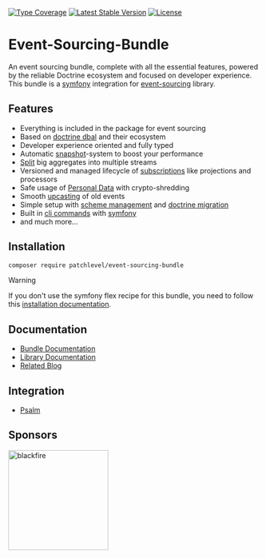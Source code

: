 [![Type Coverage](https://shepherd.dev/github/patchlevel/event-sourcing-bundle/coverage.svg)](https://shepherd.dev/github/patchlevel/event-sourcing-bundle)
[![Latest Stable Version](https://poser.pugx.org/patchlevel/event-sourcing-bundle/v)](//packagist.org/packages/patchlevel/event-sourcing-bundle)
[![License](https://poser.pugx.org/patchlevel/event-sourcing-bundle/license)](//packagist.org/packages/patchlevel/event-sourcing-bundle)

# Event-Sourcing-Bundle

An event sourcing bundle, complete with all the essential features,
powered by the reliable Doctrine ecosystem and focused on developer experience.
This bundle is a [symfony](https://symfony.com/) integration 
for [event-sourcing](https://github.com/patchlevel/event-sourcing) library.

## Features

* Everything is included in the package for event sourcing
* Based on [doctrine dbal](https://github.com/doctrine/dbal) and their ecosystem
* Developer experience oriented and fully typed
* Automatic [snapshot](https://patchlevel.github.io/event-sourcing-docs/latest/snapshots/)-system to boost your performance
* [Split](https://patchlevel.github.io/event-sourcing-docs/latest/split_stream/) big aggregates into multiple streams
* Versioned and managed lifecycle of [subscriptions](https://patchlevel.github.io/event-sourcing-docs/latest/subscription/) like projections and processors
* Safe usage of [Personal Data](https://patchlevel.github.io/event-sourcing-docs/latest/personal_data/) with crypto-shredding
* Smooth [upcasting](https://patchlevel.github.io/event-sourcing-docs/latest/upcasting/) of old events
* Simple setup with [scheme management](https://patchlevel.github.io/event-sourcing-docs/latest/store/) and [doctrine migration](https://patchlevel.github.io/event-sourcing-docs/latest/store/)
* Built in [cli commands](https://patchlevel.github.io/event-sourcing-docs/latest/cli/) with [symfony](https://symfony.com/)
* and much more...

## Installation

```bash
composer require patchlevel/event-sourcing-bundle
```

> [!WARNING]
> If you don't use the symfony flex recipe for this bundle, you need to follow
this [installation documentation](https://patchlevel.github.io/event-sourcing-bundle-docs/latest/installation/).

## Documentation

* [Bundle Documentation](https://patchlevel.github.io/event-sourcing-bundle-docs/latest/)
* [Library Documentation](https://patchlevel.github.io/event-sourcing-docs/latest)
* [Related Blog](https://patchlevel.de/blog)

## Integration

* [Psalm](https://github.com/patchlevel/event-sourcing-psalm-plugin)

## Sponsors

[<img src="https://github.com/patchlevel/event-sourcing/assets/470138/d00b7459-23b7-431b-80b4-93cfc1b66216" alt="blackfire" width="200">](https://www.blackfire.io)
